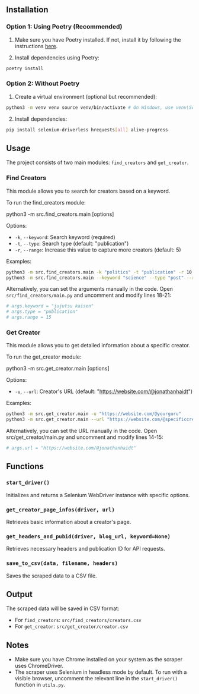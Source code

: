## Installation

### Option 1: Using Poetry (Recommended)

1. Make sure you have Poetry installed. If not, install it by following the instructions [here](https://python-poetry.org/docs/#installation).


2. Install dependencies using Poetry:
```bash
poetry install
```


### Option 2: Without Poetry

1. Create a virtual environment (optional but recommended):
```bash
python3 -m venv venv source venv/bin/activate # On Windows, use venv\Scripts\activate
```


2. Install dependencies:
```bash
pip install selenium-driverless hrequests[all] alive-progress
```


## Usage

The project consists of two main modules: `find_creators` and `get_creator`.

### Find Creators

This module allows you to search for creators based on a keyword.

To run the find_creators module:

python3 -m src.find_creators.main [options]


Options:
- `-k`, `--keyword`: Search keyword (required)
- `-t`, `--type`: Search type (default: "publication")
- `-r`, `--range`: Increase this value to capture more creators (default: 5)

Examples:
```bash
python3 -m src.find_creators.main -k "politics" -t "publication" -r 10 
python3 -m src.find_creators.main --keyword "science" --type "post" --range 15
```

Alternatively, you can set the arguments manually in the code. Open `src/find_creators/main.py` and uncomment and modify lines 18-21:

```python
# args.keyword = "jujutsu kaisen"
# args.type = "publication"
# args.range = 15
```


### Get Creator

This module allows you to get detailed information about a specific creator.

To run the get_creator module:

python3 -m src.get_creator.main [options]


Options:
- `-u`, `--url`: Creator's URL (default: "https://website.com/@jonathanhaidt")

Examples:
```bash
python3 -m src.get_creator.main -u "https://website.com/@yourguru" 
python3 -m src.get_creator.main --url "https://website.com/@specificcreator"
```

Alternatively, you can set the URL manually in the code. Open src/get_creator/main.py and uncomment and modify lines 14-15:

```python
# args.url = "https://website.com/@jonathanhaidt"
```


## Functions

### `start_driver()`
Initializes and returns a Selenium WebDriver instance with specific options.

### `get_creator_page_infos(driver, url)`
Retrieves basic information about a creator's page.

### `get_headers_and_pubid(driver, blog_url, keyword=None)`
Retrieves necessary headers and publication ID for API requests.

### `save_to_csv(data, filename, headers)`
Saves the scraped data to a CSV file.

## Output

The scraped data will be saved in CSV format:
- For `find_creators`: `src/find_creators/creators.csv`
- For `get_creator`: `src/get_creator/creator.csv`

## Notes

- Make sure you have Chrome installed on your system as the scraper uses ChromeDriver.
- The scraper uses Selenium in headless mode by default. To run with a visible browser, uncomment the relevant line in the `start_driver()` function in `utils.py`.